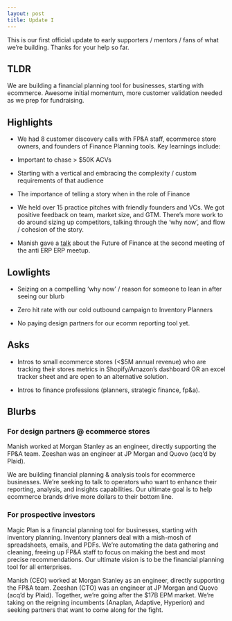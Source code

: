 ```yaml
---
layout: post
title: Update I
---
```


This is our first official update to early supporters / mentors / fans of what we’re building. Thanks for your help so far.

## TLDR

We are building a financial planning tool for businesses, starting with ecommerce. Awesome initial momentum, more customer validation needed as we prep for fundraising.

## Highlights

* We had 8 customer discovery calls with FP&A staff, ecommerce store owners, and founders of Finance Planning tools. Key learnings include:

* Important to chase > $50K ACVs

* Starting with a vertical and embracing the complexity / custom requirements of that audience

* The importance of telling a story when in the role of Finance

* We held over 15 practice pitches with friendly founders and VCs. We got positive feedback on team, market size, and GTM. There’s more work to do around sizing up competitors, talking through the ‘why now’, and flow / cohesion of the story. 

* Manish gave a [talk](https://www.youtube.com/watch?v=IQOSHWF1VDw) about the Future of Finance at the second meeting of the anti ERP ERP meetup. 

## Lowlights

* Seizing on a compelling ‘why now’ / reason for someone to lean in after seeing our blurb

* Zero hit rate with our cold outbound campaign to Inventory Planners

* No paying design partners for our ecomm reporting tool yet.

## Asks

* Intros to small ecommerce stores (<$5M annual revenue) who are tracking their stores metrics in Shopify/Amazon’s dashboard OR an excel tracker sheet and are open to an alternative solution.

* Intros to finance professions (planners, strategic finance, fp&a).

## Blurbs

### For design partners @ ecommerce stores

Manish worked at Morgan Stanley as an engineer, directly supporting the FP&A team. Zeeshan was an engineer at JP Morgan and Quovo (acq’d by Plaid). 

We are building financial planning & analysis tools for ecommerce businesses. We’re seeking to talk to operators who want to enhance their reporting, analysis, and insights capabilities. Our ultimate goal is to help ecommerce brands drive more dollars to their bottom line.

### For prospective investors

Magic Plan is a financial planning tool for businesses, starting with inventory planning. Inventory planners deal with a mish-mosh of spreadsheets, emails, and PDFs. We’re automating the data gathering and cleaning, freeing up FP&A staff to focus on making the best and most precise recommendations. Our ultimate vision is to be the financial planning tool for all enterprises.

Manish (CEO) worked at Morgan Stanley as an engineer, directly supporting the FP&A team. Zeeshan (CTO) was an engineer at JP Morgan and Quovo (acq’d by Plaid). Together, we’re going after the $17B EPM market. We’re taking on the reigning incumbents (Anaplan, Adaptive, Hyperion) and seeking partners that want to come along for the fight.
